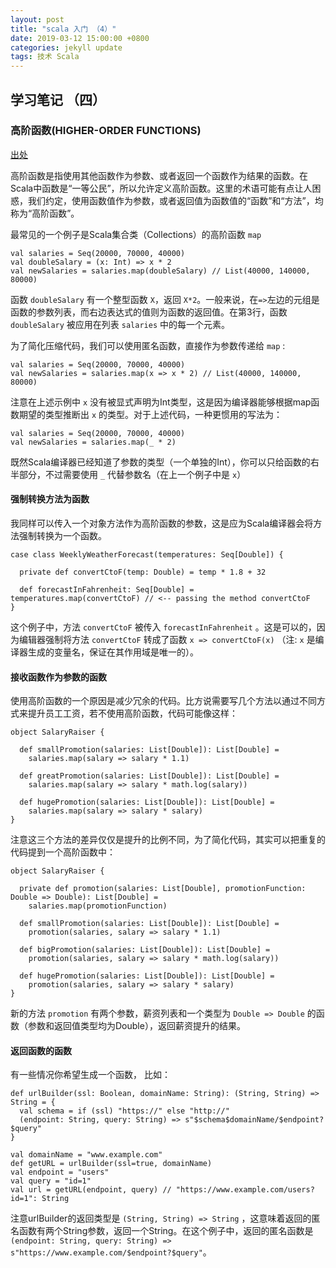 ```yaml
---
layout: post
title: "scala 入门 （4）"
date: 2019-03-12 15:00:00 +0800
categories: jekyll update
tags: 技术 Scala
---
```


## 学习笔记 （四）

### 高阶函数(HIGHER-ORDER FUNCTIONS)

[出处](https://docs.scala-lang.org/zh-cn/tour/higher-order-functions.html)

高阶函数是指使用其他函数作为参数、或者返回一个函数作为结果的函数。在Scala中函数是“一等公民”，所以允许定义高阶函数。这里的术语可能有点让人困惑，我们约定，使用函数值作为参数，或者返回值为函数值的“函数”和“方法”，均称为“高阶函数”。

最常见的一个例子是Scala集合类（Collections）的高阶函数 `map`

```
val salaries = Seq(20000, 70000, 40000)
val doubleSalary = (x: Int) => x * 2
val newSalaries = salaries.map(doubleSalary) // List(40000, 140000, 80000)
```

函数 `doubleSalary` 有一个整型函数 `X`，返回 `X*2`。一般来说，在`=>`左边的元组是函数的参数列表，而右边表达式的值则为函数的返回值。在第3行，函数 `doubleSalary` 被应用在列表 `salaries` 中的每一个元素。

为了简化压缩代码，我们可以使用匿名函数，直接作为参数传递给 `map` :

```
val salaries = Seq(20000, 70000, 40000)
val newSalaries = salaries.map(x => x * 2) // List(40000, 140000, 80000)
```

注意在上述示例中 `x` 没有被显式声明为Int类型，这是因为编译器能够根据map函数期望的类型推断出 `x` 的类型。对于上述代码，一种更惯用的写法为：

```
val salaries = Seq(20000, 70000, 40000)
val newSalaries = salaries.map(_ * 2)
```

既然Scala编译器已经知道了参数的类型（一个单独的Int），你可以只给函数的右半部分，不过需要使用 `_` 代替参数名（在上一个例子中是 `x`）

#### 强制转换方法为函数

我同样可以传入一个对象方法作为高阶函数的参数，这是应为Scala编译器会将方法强制转换为一个函数。

```
case class WeeklyWeatherForecast(temperatures: Seq[Double]) {

  private def convertCtoF(temp: Double) = temp * 1.8 + 32

  def forecastInFahrenheit: Seq[Double] = temperatures.map(convertCtoF) // <-- passing the method convertCtoF
}
```

这个例子中，方法 `convertCtoF` 被传入 `forecastInFahrenheit` 。这是可以的，因为编辑器强制将方法 `convertCtoF` 转成了函数 `x => convertCtoF(x)` （注: `x` 是编译器生成的变量名，保证在其作用域是唯一的）。

#### 接收函数作为参数的函数

使用高阶函数的一个原因是减少冗余的代码。比方说需要写几个方法以通过不同方式来提升员工工资，若不使用高阶函数，代码可能像这样：

```
object SalaryRaiser {

  def smallPromotion(salaries: List[Double]): List[Double] =
    salaries.map(salary => salary * 1.1)

  def greatPromotion(salaries: List[Double]): List[Double] =
    salaries.map(salary => salary * math.log(salary))

  def hugePromotion(salaries: List[Double]): List[Double] =
    salaries.map(salary => salary * salary)
}
```

注意这三个方法的差异仅仅是提升的比例不同，为了简化代码，其实可以把重复的代码提到一个高阶函数中：

```
object SalaryRaiser {

  private def promotion(salaries: List[Double], promotionFunction: Double => Double): List[Double] =
    salaries.map(promotionFunction)

  def smallPromotion(salaries: List[Double]): List[Double] =
    promotion(salaries, salary => salary * 1.1)

  def bigPromotion(salaries: List[Double]): List[Double] =
    promotion(salaries, salary => salary * math.log(salary))

  def hugePromotion(salaries: List[Double]): List[Double] =
    promotion(salaries, salary => salary * salary)
}
```

新的方法 `promotion` 有两个参数，薪资列表和一个类型为 `Double => Double` 的函数（参数和返回值类型均为Double），返回薪资提升的结果。

#### 返回函数的函数

有一些情况你希望生成一个函数， 比如：

```
def urlBuilder(ssl: Boolean, domainName: String): (String, String) => String = {
  val schema = if (ssl) "https://" else "http://"
  (endpoint: String, query: String) => s"$schema$domainName/$endpoint?$query"
}

val domainName = "www.example.com"
def getURL = urlBuilder(ssl=true, domainName)
val endpoint = "users"
val query = "id=1"
val url = getURL(endpoint, query) // "https://www.example.com/users?id=1": String
```

注意urlBuilder的返回类型是 `(String, String) => String` ，这意味着返回的匿名函数有两个String参数，返回一个String。在这个例子中，返回的匿名函数是 `(endpoint: String, query: String) => s"https://www.example.com/$endpoint?$query"`。